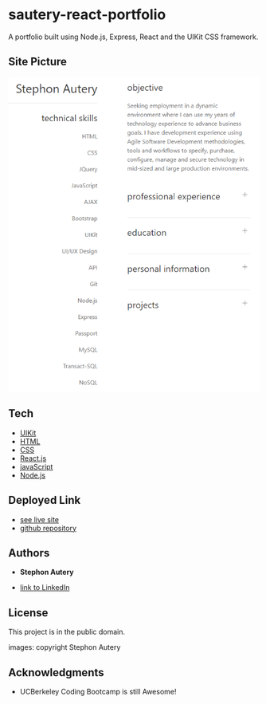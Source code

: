 # sautery-react-portfolio
A portfolio built using Node.js, Express, React and the UIKit CSS framework.

## Site Picture
![Site](./public/images/app-snap-shot.PNG)


## Tech
* [UIKit](https://getuikit.com/docs/introduction)
* [HTML](https://developer.mozilla.org/en-US/docs/Web/HTML)
* [CSS](https://developer.mozilla.org/en-US/docs/Web/CSS)
* [React.js](https://reactjs.org/)
* [javaScript](https://developer.mozilla.org/en-US/docs/Web/JavaScript)
* [Node.js](https://nodejs.org/en/)


## Deployed Link

* [see live site](https://www.stephonautery.com/)
* [github repository](https://github.com/StephonAutery/sautery-react-portfolio)

## Authors

* **Stephon Autery** 

- [link to LinkedIn](https://www.linkedin.com/in/stephonautery/)

## License

This project is in the public domain.

images: copyright Stephon Autery

## Acknowledgments

* UCBerkeley Coding Bootcamp is still Awesome!